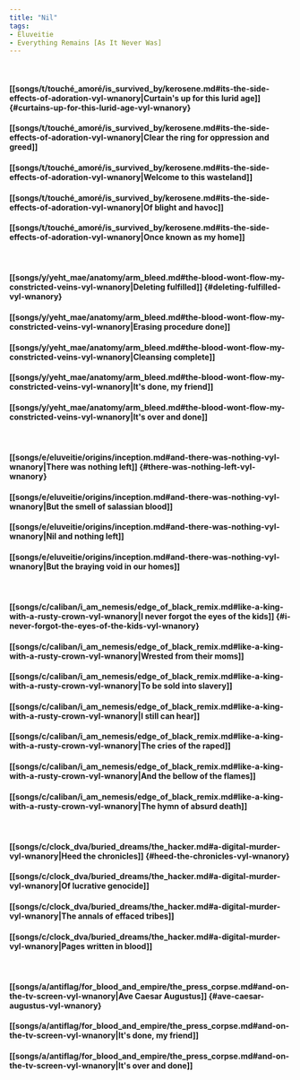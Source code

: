 ```yaml
---
title: "Nil"
tags:
- Eluveitie
- Everything Remains [As It Never Was]
---
```

&nbsp;
#### [[songs/t/touché_amoré/is_survived_by/kerosene.md#its-the-side-effects-of-adoration-vyl-wnanory|Curtain's up for this lurid age]] {#curtains-up-for-this-lurid-age-vyl-wnanory}
#### [[songs/t/touché_amoré/is_survived_by/kerosene.md#its-the-side-effects-of-adoration-vyl-wnanory|Clear the ring for oppression and greed]]
#### [[songs/t/touché_amoré/is_survived_by/kerosene.md#its-the-side-effects-of-adoration-vyl-wnanory|Welcome to this wasteland]]
#### [[songs/t/touché_amoré/is_survived_by/kerosene.md#its-the-side-effects-of-adoration-vyl-wnanory|Of blight and havoc]]
#### [[songs/t/touché_amoré/is_survived_by/kerosene.md#its-the-side-effects-of-adoration-vyl-wnanory|Once known as my home]]
&nbsp;
#### [[songs/y/yeht_mae/anatomy/arm_bleed.md#the-blood-wont-flow-my-constricted-veins-vyl-wnanory|Deleting fulfilled]] {#deleting-fulfilled-vyl-wnanory}
#### [[songs/y/yeht_mae/anatomy/arm_bleed.md#the-blood-wont-flow-my-constricted-veins-vyl-wnanory|Erasing procedure done]]
#### [[songs/y/yeht_mae/anatomy/arm_bleed.md#the-blood-wont-flow-my-constricted-veins-vyl-wnanory|Cleansing complete]]
#### [[songs/y/yeht_mae/anatomy/arm_bleed.md#the-blood-wont-flow-my-constricted-veins-vyl-wnanory|It's done, my friend]]
#### [[songs/y/yeht_mae/anatomy/arm_bleed.md#the-blood-wont-flow-my-constricted-veins-vyl-wnanory|It's over and done]]
&nbsp;
#### [[songs/e/eluveitie/origins/inception.md#and-there-was-nothing-vyl-wnanory|There was nothing left]] {#there-was-nothing-left-vyl-wnanory}
#### [[songs/e/eluveitie/origins/inception.md#and-there-was-nothing-vyl-wnanory|But the smell of salassian blood]]
#### [[songs/e/eluveitie/origins/inception.md#and-there-was-nothing-vyl-wnanory|Nil and nothing left]]
#### [[songs/e/eluveitie/origins/inception.md#and-there-was-nothing-vyl-wnanory|But the braying void in our homes]]
&nbsp;
#### [[songs/c/caliban/i_am_nemesis/edge_of_black_remix.md#like-a-king-with-a-rusty-crown-vyl-wnanory|I never forgot the eyes of the kids]] {#i-never-forgot-the-eyes-of-the-kids-vyl-wnanory}
#### [[songs/c/caliban/i_am_nemesis/edge_of_black_remix.md#like-a-king-with-a-rusty-crown-vyl-wnanory|Wrested from their moms]]
#### [[songs/c/caliban/i_am_nemesis/edge_of_black_remix.md#like-a-king-with-a-rusty-crown-vyl-wnanory|To be sold into slavery]]
#### [[songs/c/caliban/i_am_nemesis/edge_of_black_remix.md#like-a-king-with-a-rusty-crown-vyl-wnanory|I still can hear]]
#### [[songs/c/caliban/i_am_nemesis/edge_of_black_remix.md#like-a-king-with-a-rusty-crown-vyl-wnanory|The cries of the raped]]
#### [[songs/c/caliban/i_am_nemesis/edge_of_black_remix.md#like-a-king-with-a-rusty-crown-vyl-wnanory|And the bellow of the flames]]
#### [[songs/c/caliban/i_am_nemesis/edge_of_black_remix.md#like-a-king-with-a-rusty-crown-vyl-wnanory|The hymn of absurd death]]
&nbsp;
#### [[songs/c/clock_dva/buried_dreams/the_hacker.md#a-digital-murder-vyl-wnanory|Heed the chronicles]] {#heed-the-chronicles-vyl-wnanory}
#### [[songs/c/clock_dva/buried_dreams/the_hacker.md#a-digital-murder-vyl-wnanory|Of lucrative genocide]]
#### [[songs/c/clock_dva/buried_dreams/the_hacker.md#a-digital-murder-vyl-wnanory|The annals of effaced tribes]]
#### [[songs/c/clock_dva/buried_dreams/the_hacker.md#a-digital-murder-vyl-wnanory|Pages written in blood]]
&nbsp;
#### [[songs/a/antiflag/for_blood_and_empire/the_press_corpse.md#and-on-the-tv-screen-vyl-wnanory|Ave Caesar Augustus]] {#ave-caesar-augustus-vyl-wnanory}
#### [[songs/a/antiflag/for_blood_and_empire/the_press_corpse.md#and-on-the-tv-screen-vyl-wnanory|It's done, my friend]]
#### [[songs/a/antiflag/for_blood_and_empire/the_press_corpse.md#and-on-the-tv-screen-vyl-wnanory|It's over and done]]
